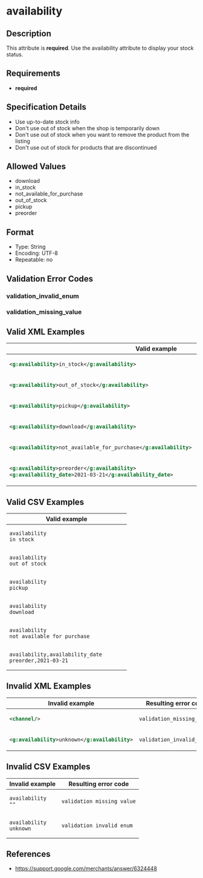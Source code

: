 # availability

## Description

This attribute is **required**.
Use the availability attribute to display your stock status.

## Requirements

* **required**


## Specification Details

- Use up-to-date stock info
- Don't use out of stock when the shop is temporarily down
- Don't use out of stock when you want to remove the product from the listing
- Don't use out of stock for products that are discontinued

## Allowed Values
- download
- in_stock
- not_available_for_purchase
- out_of_stock
- pickup
- preorder

## Format

- Type: String
- Encoding: UTF-8
- Repeatable: no


## Validation Error Codes

### validation_invalid_enum
### validation_missing_value

## Valid XML Examples

<table>
<thead>
<tr><th>Valid example                                                                                  </th></tr>
</thead>
<tbody>
<tr><td>

```xml
<g:availability>in_stock</g:availability>                                                      
```

</td></tr>
<tr><td>

```xml
<g:availability>out_of_stock</g:availability>                                                  
```

</td></tr>
<tr><td>

```xml
<g:availability>pickup</g:availability>                                                        
```

</td></tr>
<tr><td>

```xml
<g:availability>download</g:availability>                                                      
```

</td></tr>
<tr><td>

```xml
<g:availability>not_available_for_purchase</g:availability>                                    
```

</td></tr>
<tr><td>

```xml
<g:availability>preorder</g:availability>
<g:availability_date>2021-03-21</g:availability_date>
```

</td></tr>
</tbody>
</table>

## Valid CSV Examples

<table>
<thead>
<tr><th>Valid example                                     </th></tr>
</thead>
<tbody>
<tr><td>

```csv
availability
in_stock                             
```

</td></tr>
<tr><td>

```csv
availability
out_of_stock                         
```

</td></tr>
<tr><td>

```csv
availability
pickup                               
```

</td></tr>
<tr><td>

```csv
availability
download                             
```

</td></tr>
<tr><td>

```csv
availability
not_available_for_purchase           
```

</td></tr>
<tr><td>

```csv
availability,availability_date
preorder,2021-03-21
```

</td></tr>
</tbody>
</table>

## Invalid XML Examples

<table>
<thead>
<tr><th>Invalid example                         </th><th>Resulting error code    </th></tr>
</thead>
<tbody>
<tr><td>

```xml
<channel/>                              
```

</td><td>

```xml
validation_missing_value
```

</td></tr>
<tr><td>

```xml
<g:availability>unknown</g:availability>
```

</td><td>

```xml
validation_invalid_enum 
```

</td></tr>
</tbody>
</table>

## Invalid CSV Examples

<table>
<thead>
<tr><th>Invalid example     </th><th>Resulting error code    </th></tr>
</thead>
<tbody>
<tr><td>

```csv
availability
""     
```

</td><td>

```csv
validation_missing_value
```

</td></tr>
<tr><td>

```csv
availability
unknown
```

</td><td>

```csv
validation_invalid_enum 
```

</td></tr>
</tbody>
</table>

## References
* https://support.google.com/merchants/answer/6324448
